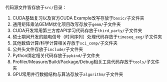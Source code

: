 代码源文件皆存放于`src/`目录：
1. CUDA基础复习以及官方CUDA Example改写存放于`basic/`子文件夹
2. 通用矩阵乘法GEMM优化项目改写存放于`gemm/`子文件夹
3. CUDA开发常用第三方库API学习代码存放于`third_party/`子文件夹
4. 硕士期间开发的脑电信号（时间序列）处理代码存放于`timeseq_eeg/`子文件夹
5. 其他数值计算/科学计算相关存放于`sci_comp/`子文件夹
6. 公共头文件存放于`include/`子文件夹
7. Python绑定相关代码存放于`pybind/`子文件夹
8. Profiler/Measure/Build/Package/Debug相关工具代码存放于`tools/`子文件夹
9. GPU常用并行数据结构与算法存放于`algorithm/`子文件夹

